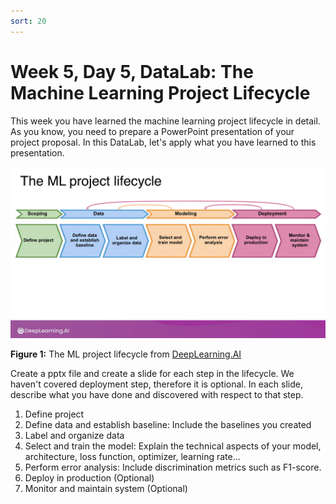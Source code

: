 ```yaml
---
sort: 20
---
```


# Week 5, Day 5, DataLab: The Machine Learning Project Lifecycle

This week you have learned the machine learning project lifecycle in detail. As you know, you need to prepare a PowerPoint presentation of your project proposal. In this DataLab, let's apply what you have learned to this presentation.

<img src="./images/lifecycle.png" width="800">

**Figure 1:** The ML project lifecycle from [DeepLearning.AI](https://www.deeplearning.ai/)

Create a pptx file and create a slide for each step in the lifecycle. We haven't covered deployment step, therefore it is optional. In each slide, describe what you have done and discovered with respect to that step.

1. Define project
2. Define data and establish baseline: Include the baselines you created
3. Label and organize data
4. Select and train the model: Explain the technical aspects of your model, architecture, loss function, optimizer, learning rate...
5. Perform error analysis: Include discrimination metrics such as F1-score.
6. Deploy in production (Optional)
7. Monitor and maintain system (Optional)
